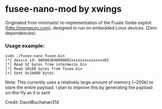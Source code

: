 # fusee-nano-mod by xwings
Originated from minimalist re-implementation of the Fusée Gelée exploit (http://memecpy.com), designed to run on embedded Linux devices. (Zero dependencies)

### Usage example:
```
sudo ./fusee-nano fusee.bin 
[*] device id: 008403040000002xxxxxxxxxxxxxxx62
[*] Read 92 bytes from intermezzo.bin
[*] Read 38168 bytes from fusee.bin
[+] Sent 0x1b000 bytes
```
Note: This currently uses a relatively large amount of memory (~200k) to store
the entire payload. I plan to improve this by generating the payload on-the-fly
as it is sent.

Credit: DavidBuchanan314
